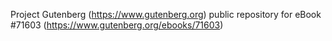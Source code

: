 Project Gutenberg (https://www.gutenberg.org) public repository
for eBook #71603 (https://www.gutenberg.org/ebooks/71603)
